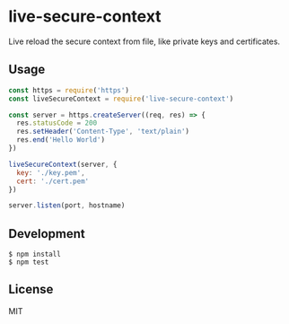 # live-secure-context

Live reload the secure context from file, like private keys and certificates.

## Usage

```JavaScript
const https = require('https')
const liveSecureContext = require('live-secure-context')

const server = https.createServer((req, res) => {
  res.statusCode = 200
  res.setHeader('Content-Type', 'text/plain')
  res.end('Hello World')
})

liveSecureContext(server, {
  key: './key.pem',
  cert: './cert.pem'
})

server.listen(port, hostname)
```

## Development

```
$ npm install
$ npm test
```

## License

MIT
